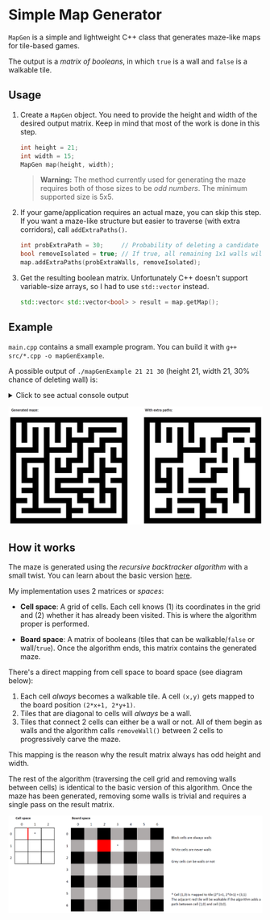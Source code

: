 # Simple Map Generator

`MapGen` is a simple and lightweight C++ class that generates maze-like maps for tile-based games.

The output is a *matrix of booleans*, in which `true` is a wall and `false` is a walkable tile.


## Usage
1. Create a `MapGen` object. You need to provide the height and width of the desired output matrix. Keep in mind that most of the work is done in this step.
    
    ```c++
    int height = 21;
    int width = 15;
    MapGen map(height, width);
    ```

    > **Warning:** The method currently used for generating the maze requires both of those sizes to be *odd numbers*. The minimum supported size is 5x5.

2. If your game/application requires an actual maze, you can skip this step. If you want a maze-like structure but easier to traverse (with extra corridors), call `addExtraPaths()`.

    ```c++
    int probExtraPath = 30;     // Probability of deleting a candidate wall (percent)
    bool removeIsolated = true; // If true, all remaining 1x1 walls will be deleted
    map.addExtraPaths(probExtraWalls, removeIsolated);
    ```

3. Get the resulting boolean matrix. Unfortunately C++ doesn't support variable-size arrays, so I had to use `std::vector` instead.
    ```c++
    std::vector< std::vector<bool> > result = map.getMap();
    ```


## Example
`main.cpp` contains a small example program. You can build it with `g++ src/*.cpp -o mapGenExample`.

A possible output of `./mapGenExample 21 21 30` (height 21, width 21, 30% chance of deleting wall) is:

<details>
  <summary>Click to see actual console output</summary>
  
```
Generated maze:
#	#	#	#	#	#	#	#	#	#	#	#	#	#	#	#	#	#	#	#	#	
#	 	#	 	 	 	 	 	#	 	 	 	#	 	 	 	 	 	 	 	#	
#	 	#	 	#	 	#	 	#	 	#	 	#	 	#	#	#	#	#	 	#	
#	 	#	 	#	 	#	 	#	 	#	 	 	 	#	 	 	 	 	 	#	
#	 	#	 	#	 	#	 	#	 	#	#	#	#	#	 	#	#	#	#	#	
#	 	 	 	#	 	#	 	 	 	#	 	#	 	 	 	#	 	 	 	#	
#	#	#	#	#	 	#	#	#	#	#	 	#	 	#	#	#	 	#	 	#	
#	 	 	 	 	 	#	 	 	 	 	 	#	 	#	 	 	 	#	 	#	
#	 	#	#	#	#	#	 	#	 	#	#	#	 	#	 	#	 	#	#	#	
#	 	#	 	 	 	#	 	#	 	#	 	 	 	#	 	#	 	 	 	#	
#	 	#	 	#	 	#	 	#	#	#	 	#	#	#	 	#	#	#	 	#	
#	 	#	 	#	 	#	 	 	 	 	 	#	 	 	 	#	 	 	 	#	
#	 	#	#	#	 	#	 	#	#	#	#	#	 	#	#	#	 	#	#	#	
#	 	 	 	#	 	#	 	#	 	 	 	 	 	 	 	#	 	 	 	#	
#	 	#	#	#	 	#	 	#	#	#	#	#	#	#	 	#	#	#	 	#	
#	 	 	 	#	 	#	 	 	 	 	 	#	 	 	 	#	 	#	 	#	
#	#	#	 	#	 	#	#	#	#	#	 	#	#	#	 	#	 	#	 	#	
#	 	 	 	#	 	 	 	 	 	#	 	 	 	#	 	 	 	#	 	#	
#	 	#	#	#	#	#	#	#	 	#	#	#	 	#	#	#	#	#	 	#	
#	 	 	 	 	 	 	 	 	 	#	 	 	 	 	 	 	 	 	 	#	
#	#	#	#	#	#	#	#	#	#	#	#	#	#	#	#	#	#	#	#	#	


With extra paths:
#	#	#	#	#	#	#	#	#	#	#	#	#	#	#	#	#	#	#	#	#	
#	 	#	 	 	 	 	 	#	 	 	 	 	 	 	 	 	 	 	 	#	
#	 	#	 	#	 	#	 	#	 	 	 	 	 	#	#	#	#	#	 	#	
#	 	#	 	#	 	#	 	#	 	 	 	 	 	#	 	 	 	 	 	#	
#	 	#	 	#	 	#	 	#	 	#	 	#	#	#	 	#	#	 	#	#	
#	 	 	 	 	 	#	 	 	 	#	 	#	 	 	 	 	 	 	 	#	
#	 	 	 	 	 	#	#	#	#	#	 	#	 	#	 	 	 	#	 	#	
#	 	 	 	 	 	#	 	 	 	 	 	 	 	#	 	 	 	#	 	#	
#	 	#	#	#	#	#	 	 	 	#	#	#	 	#	 	#	 	#	#	#	
#	 	#	 	 	 	 	 	 	 	#	 	 	 	 	 	#	 	 	 	#	
#	 	#	 	#	 	#	 	 	 	#	 	#	#	#	 	#	 	 	 	#	
#	 	#	 	#	 	#	 	 	 	 	 	#	 	 	 	#	 	 	 	#	
#	 	#	#	#	 	#	 	#	#	#	#	#	 	 	 	#	 	 	 	#	
#	 	 	 	#	 	#	 	 	 	 	 	 	 	 	 	#	 	 	 	#	
#	 	#	#	#	 	#	 	#	#	#	 	#	#	#	 	#	#	#	 	#	
#	 	 	 	 	 	 	 	 	 	 	 	#	 	 	 	#	 	#	 	#	
#	 	 	 	#	 	#	#	#	#	#	 	#	#	#	 	#	 	#	 	#	
#	 	 	 	#	 	 	 	 	 	#	 	 	 	#	 	 	 	#	 	#	
#	 	#	#	#	 	#	#	#	 	#	#	#	 	#	 	 	 	#	 	#	
#	 	 	 	 	 	 	 	 	 	#	 	 	 	 	 	 	 	 	 	#	
#	#	#	#	#	#	#	#	#	#	#	#	#	#	#	#	#	#	#	#	#	
```
</details>

![Demo](https://github.com/p-rivero/SimpleMapGenerator/blob/main/img/demo.png?raw=true)


## How it works
The maze is generated using the *recursive backtracker algorithm* with a small twist. You can learn about the basic version [here](https://weblog.jamisbuck.org/2010/12/27/maze-generation-recursive-backtracking).

My implementation uses 2 matrices or *spaces*:

- **Cell space**: A grid of cells. Each cell knows (1) its coordinates in the grid and (2) whether it has already been visited. This is where the algorithm proper is performed.

- **Board space**: A matrix of booleans (tiles that can be walkable/`false` or wall/`true`). Once the algorithm ends, this matrix contains the generated maze.

There's a direct mapping from cell space to board space (see diagram below):
1. Each cell *always* becomes a walkable tile. A cell `(x,y)` gets mapped to the board position `(2*x+1, 2*y+1)`.
2. Tiles that are diagonal to cells will *always* be a wall.
3. Tiles that connect 2 cells can either be a wall or not. All of them begin as walls and the algorithm calls `removeWall()` between 2 cells to progressively carve the maze.

This mapping is the reason why the result matrix always has odd height and width.

The rest of the algorithm (traversing the cell grid and removing walls between cells) is identical to the basic version of this algorithm.
Once the maze has been generated, removing some walls is trivial and requires a single pass on the result matrix.

![Spaces diagram](https://github.com/p-rivero/SimpleMapGenerator/blob/main/img/spaces.png?raw=true)
